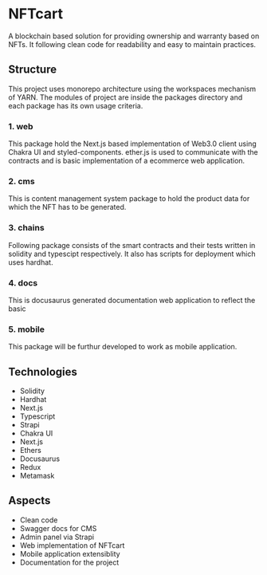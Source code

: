 # NFTcart
A blockchain based solution for providing ownership and warranty based on NFTs. It following clean code for readability and easy to maintain practices.

## Structure
This project uses monorepo architecture using the workspaces mechanism of YARN. The modules of project are inside the packages directory and each package has its own usage criteria.

### 1. web
This package hold the Next.js based implementation of Web3.0 client using Chakra UI and styled-components. ether.js is used to communicate with the contracts and is basic implementation of a ecommerce web application.

### 2. cms
This is content management system package to hold the product data for which the NFT has to be generated.

### 3. chains
Following package consists of the smart contracts and their tests written in solidity and typescipt respectively. It also has scripts for deployment which uses hardhat.

### 4. docs
This is docusaurus generated documentation web application to reflect the basic

### 5. mobile
This package will be furthur developed to work as mobile application.

## Technologies
- Solidity
- Hardhat
- Next.js
- Typescript
- Strapi
- Chakra UI
- Next.js
- Ethers
- Docusaurus
- Redux
- Metamask

## Aspects
- Clean code
- Swagger docs for CMS
- Admin panel via Strapi
- Web implementation of NFTcart
- Mobile application extensiblity
- Documentation for the project